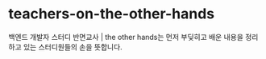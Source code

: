 # teachers-on-the-other-hands
백엔드 개발자 스터디 반면교사 | the other hands는 먼저 부딪히고 배운 내용을 정리하고 있는 스터디원들의 손을 뜻합니다.
